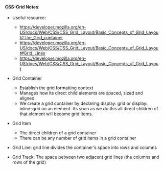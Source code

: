 
#### CSS-Grid Notes:

* Useful resource:
  * https://developer.mozilla.org/en-US/docs/Web/CSS/CSS_Grid_Layout/Basic_Concepts_of_Grid_Layout#The_Grid_container
  * https://developer.mozilla.org/en-US/docs/Web/CSS/CSS_Grid_Layout/Basic_Concepts_of_Grid_Layout#Grid_Lines
  * https://developer.mozilla.org/en-US/docs/Web/CSS/CSS_Grid_Layout/Basic_Concepts_of_Grid_Layout

* Grid Container
  * Establish the grid formatting context
  * Manages how its direct child elements are spaced, sized and aligned.
  * We create a grid container by declaring display: grid or display: inline-grid on an element. As soon as we do this all direct children of that element will become grid items.

* Grid Item
  * The direct children of a grid container
  * There can be any number of grid items in a grid container

* Grid Line: grid line divides the container's space into rows and columns

* Grid Track: The space between two adjacent grid lines (the columns and rows of the grid)
